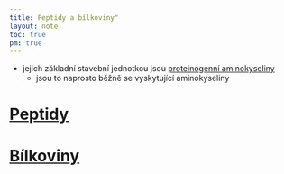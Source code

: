 ```yaml
---
title: Peptidy a bílkoviny"
layout: note
toc: true
pm: true
---
```

- jejich základní stavební jednotkou jsou [proteinogenní aminokyseliny](/notes/research/chemistry/organic-chemistry/carbohydrate-derivatives/substitute-derivatives-of-carboxylic-acids#proteinogenní-aminokyseliny)
    - jsou to naprosto běžně se vyskytující aminokyseliny
# [Peptidy](/notes/research/chemistry/biochemistry/descriptive-biochemistry/peptides)
# [Bílkoviny](/notes/research/chemistry/biochemistry/descriptive-biochemistry/proteins)